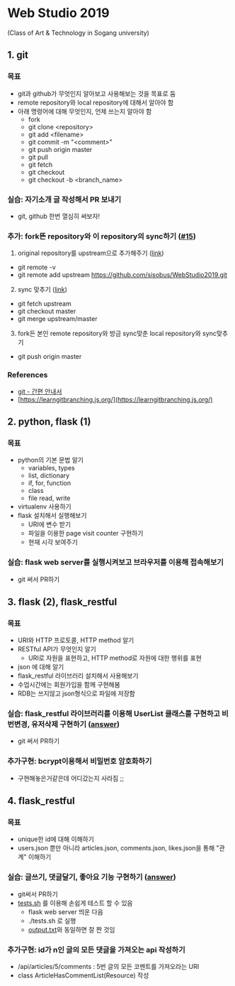# Web Studio 2019
(Class of Art & Technology in Sogang university)

## 1. git

### 목표
- git과 github가 무엇인지 알아보고 사용해보는 것을 목표로 둠
- remote repository와 local repository에 대해서 알아야 함
- 아래 명령어에 대해 무엇인지, 언제 쓰는지 알아야 함
  - fork
  - git clone \<repository\>
  - git add \<filename\>
  - git commit -m "\<comment\>"
  - git push origin master
  - git pull
  - git fetch
  - git checkout
  - git checkout -b \<branch_name\>

### 실습: 자기소개 글 작성해서 PR 보내기
- git, github 한번 열심히 써보자!

### 추가: fork뜬 repository와 이 repository의 sync하기 ([#15](https://github.com/sisobus/WebStudio2019/issues/15))

1. original repository를 upstream으로 추가해주기 ([link](https://help.github.com/en/articles/configuring-a-remote-for-a-fork))
  * git remote -v
  * git remote add upstream https://github.com/sisobus/WebStudio2019.git
2. sync 맞추기 ([link](https://help.github.com/en/articles/syncing-a-fork))
  * git fetch upstream
  * git checkout master
  * git merge upstream/master
3. fork든 본인 remote repository와 방금 sync맞춘 local repository와 sync맞추기
  * git push origin master

### References
- [git - 간편 안내서](https://rogerdudler.github.io/git-guide/index.ko.html)
- [https://learngitbranching.js.org/](https://learngitbranching.js.org/)

## 2. python, flask (1)

### 목표
- python의 기본 문법 알기
  - variables, types
  - list, dictionary
  - if, for, function
  - class
  - file read, write
- virtualenv 사용하기
- flask 설치해서 실행해보기
  - URI에 변수 받기
  - 파일을 이용한 page visit counter 구현하기
  - 현재 시각 보여주기

### 실습: flask web server를 실행시켜보고 브라우저를 이용해 접속해보기
- git 써서 PR하기


## 3. flask (2), flask_restful

### 목표
- URI와 HTTP 프로토콜, HTTP method 알기
- RESTful API가 무엇인지 알기
  - URI로 자원을 표현하고, HTTP method로 자원에 대한 행위를 표현
- json 에 대해 알기
- flask_restful 라이브러리 설치해서 사용해보기
- 수업시간에는 회원가입을 함께 구현해봄
- RDB는 쓰지않고 json형식으로 파일에 저장함

### 실습: flask_restful 라이브러리를 이용해 UserList 클래스를 구현하고 비번변경, 유저삭제 구현하기 ([answer](https://github.com/sisobus/WebStudio2019/blob/master/3_flask_2/practice/Sangkeun/answer.py))
- git 써서 PR하기

### 추가구현: bcrypt이용해서 비밀번호 암호화하기
- 구현해놓은거같은데 어디갔는지 사라짐 ;;

## 4. flask_restful

### 목표
- unique한 id에 대해 이해하기
- users.json 뿐만 아니라 articles.json, comments.json, likes.json을 통해 "관계" 이해하기

### 실습: 글쓰기, 댓글달기, 좋아요 기능 구현하기 ([answer](https://github.com/sisobus/WebStudio2019/blob/master/4_flask_restful/practice/Sangkeun/answer.py))
- git써서 PR하기
- [tests.sh](https://github.com/sisobus/WebStudio2019/blob/master/4_flask_restful/practice/Sangkeun/tests.sh) 를 이용해 손쉽게 테스트 할 수 있음
  - flask web server 띄운 다음
  - ./tests.sh 로 실행
  - [output.txt](https://github.com/sisobus/WebStudio2019/blob/master/4_flask_restful/practice/Sangkeun/output.txt)와 동일하면 잘 짠 것임

### 추가구현: id가 n인 글의 모든 댓글을 가져오는 api 작성하기
- /api/articles/5/comments : 5번 글의 모든 코멘트를 가져오라는 URI
- class ArticleHasCommentList(Resource) 작성
